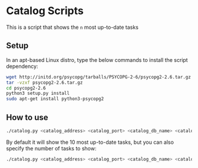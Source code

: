 # Catalog Scripts

This is a script that shows the `n` most up-to-date tasks

## Setup

In an apt-based Linux distro, type the below commands to install the script dependency:

```.bash
wget http://initd.org/psycopg/tarballs/PSYCOPG-2-6/psycopg2-2.6.tar.gz
tar -vzxf psycopg2-2.6.tar.gz
cd psycopg2-2.6
python3 setup.py install
sudo apt-get install python3-psycopg2
```

## How to use

```.bash
./catalog.py <catalog_address> <catalog_port> <catalog_db_name> <catalog_user_name> <catalog_user_password>
```

By default it will show the 10 most up-to-date tasks, but you can also specify the number of tasks to show:

```.bash
./catalog.py <catalog_address> <catalog_port> <catalog_db_name> <catalog_user_name> <catalog_user_password> -n <Number of tasks to show>
```
